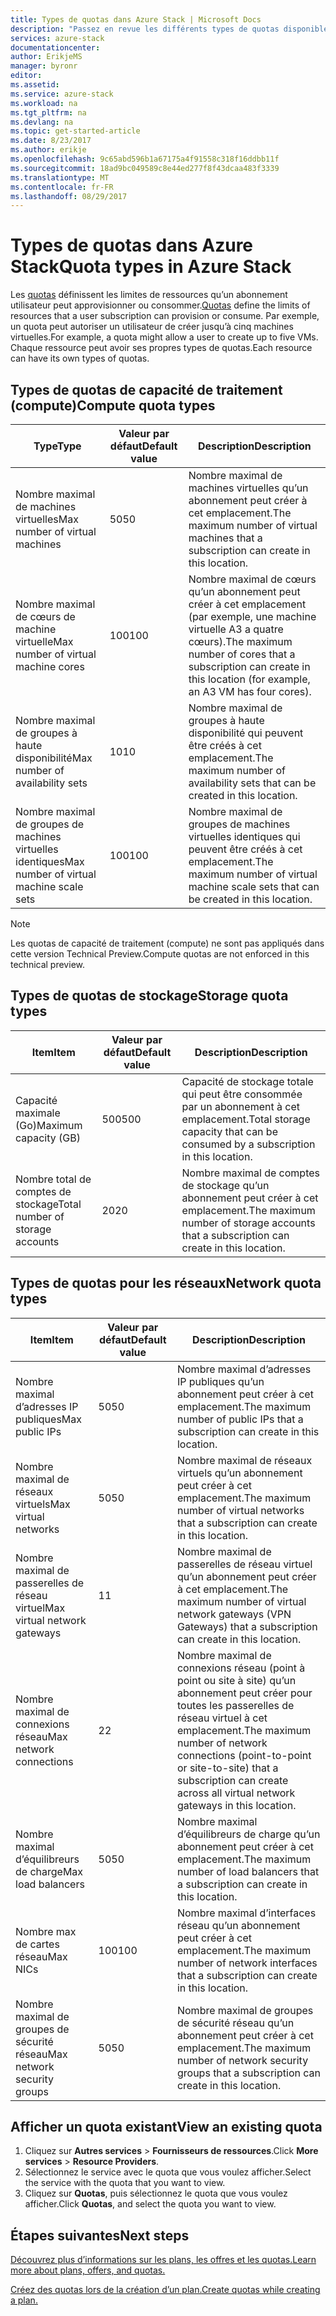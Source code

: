 ```yaml
---
title: Types de quotas dans Azure Stack | Microsoft Docs
description: "Passez en revue les différents types de quotas disponibles pour les services et les ressources dans Azure Stack."
services: azure-stack
documentationcenter: 
author: ErikjeMS
manager: byronr
editor: 
ms.assetid: 
ms.service: azure-stack
ms.workload: na
ms.tgt_pltfrm: na
ms.devlang: na
ms.topic: get-started-article
ms.date: 8/23/2017
ms.author: erikje
ms.openlocfilehash: 9c65abd596b1a67175a4f91558c318f16ddbb11f
ms.sourcegitcommit: 18ad9bc049589c8e44ed277f8f43dcaa483f3339
ms.translationtype: MT
ms.contentlocale: fr-FR
ms.lasthandoff: 08/29/2017
---
```

# <a name="quota-types-in-azure-stack"></a><span data-ttu-id="67833-103">Types de quotas dans Azure Stack</span><span class="sxs-lookup"><span data-stu-id="67833-103">Quota types in Azure Stack</span></span>
<span data-ttu-id="67833-104">Les [quotas](azure-stack-plan-offer-quota-overview.md#plans) définissent les limites de ressources qu’un abonnement utilisateur peut approvisionner ou consommer.</span><span class="sxs-lookup"><span data-stu-id="67833-104">[Quotas](azure-stack-plan-offer-quota-overview.md#plans) define the limits of resources that a user subscription can provision or consume.</span></span> <span data-ttu-id="67833-105">Par exemple, un quota peut autoriser un utilisateur de créer jusqu’à cinq machines virtuelles.</span><span class="sxs-lookup"><span data-stu-id="67833-105">For example, a quota might allow a user to create up to five VMs.</span></span> <span data-ttu-id="67833-106">Chaque ressource peut avoir ses propres types de quotas.</span><span class="sxs-lookup"><span data-stu-id="67833-106">Each resource can have its own types of quotas.</span></span>

## <a name="compute-quota-types"></a><span data-ttu-id="67833-107">Types de quotas de capacité de traitement (compute)</span><span class="sxs-lookup"><span data-stu-id="67833-107">Compute quota types</span></span>
| <span data-ttu-id="67833-108">**Type**</span><span class="sxs-lookup"><span data-stu-id="67833-108">**Type**</span></span> | <span data-ttu-id="67833-109">**Valeur par défaut**</span><span class="sxs-lookup"><span data-stu-id="67833-109">**Default value**</span></span> | <span data-ttu-id="67833-110">**Description**</span><span class="sxs-lookup"><span data-stu-id="67833-110">**Description**</span></span> |
| --- | --- | --- |
| <span data-ttu-id="67833-111">Nombre maximal de machines virtuelles</span><span class="sxs-lookup"><span data-stu-id="67833-111">Max number of virtual machines</span></span> |<span data-ttu-id="67833-112">50</span><span class="sxs-lookup"><span data-stu-id="67833-112">50</span></span> | <span data-ttu-id="67833-113">Nombre maximal de machines virtuelles qu’un abonnement peut créer à cet emplacement.</span><span class="sxs-lookup"><span data-stu-id="67833-113">The maximum number of virtual machines that a subscription can create in this location.</span></span> |
| <span data-ttu-id="67833-114">Nombre maximal de cœurs de machine virtuelle</span><span class="sxs-lookup"><span data-stu-id="67833-114">Max number of virtual machine cores</span></span> |<span data-ttu-id="67833-115">100</span><span class="sxs-lookup"><span data-stu-id="67833-115">100</span></span> | <span data-ttu-id="67833-116">Nombre maximal de cœurs qu’un abonnement peut créer à cet emplacement (par exemple, une machine virtuelle A3 a quatre cœurs).</span><span class="sxs-lookup"><span data-stu-id="67833-116">The maximum number of cores that a subscription can create in this location (for example, an A3 VM has four cores).</span></span> |
| <span data-ttu-id="67833-117">Nombre maximal de groupes à haute disponibilité</span><span class="sxs-lookup"><span data-stu-id="67833-117">Max number of availability sets</span></span> |<span data-ttu-id="67833-118">10</span><span class="sxs-lookup"><span data-stu-id="67833-118">10</span></span> | <span data-ttu-id="67833-119">Nombre maximal de groupes à haute disponibilité qui peuvent être créés à cet emplacement.</span><span class="sxs-lookup"><span data-stu-id="67833-119">The maximum number of availability sets that can be created in this location.</span></span> |
| <span data-ttu-id="67833-120">Nombre maximal de groupes de machines virtuelles identiques</span><span class="sxs-lookup"><span data-stu-id="67833-120">Max number of virtual machine scale sets</span></span> |<span data-ttu-id="67833-121">100</span><span class="sxs-lookup"><span data-stu-id="67833-121">100</span></span> | <span data-ttu-id="67833-122">Nombre maximal de groupes de machines virtuelles identiques qui peuvent être créés à cet emplacement.</span><span class="sxs-lookup"><span data-stu-id="67833-122">The maximum number of virtual machine scale sets that can be created in this location.</span></span> |

> [!NOTE]
> <span data-ttu-id="67833-123">Les quotas de capacité de traitement (compute) ne sont pas appliqués dans cette version Technical Preview.</span><span class="sxs-lookup"><span data-stu-id="67833-123">Compute quotas are not enforced in this technical preview.</span></span>
> 
> 

## <a name="storage-quota-types"></a><span data-ttu-id="67833-124">Types de quotas de stockage</span><span class="sxs-lookup"><span data-stu-id="67833-124">Storage quota types</span></span>
| <span data-ttu-id="67833-125">**Item**</span><span class="sxs-lookup"><span data-stu-id="67833-125">**Item**</span></span> | <span data-ttu-id="67833-126">**Valeur par défaut**</span><span class="sxs-lookup"><span data-stu-id="67833-126">**Default value**</span></span> | <span data-ttu-id="67833-127">**Description**</span><span class="sxs-lookup"><span data-stu-id="67833-127">**Description**</span></span> |
| --- | --- | --- |
| <span data-ttu-id="67833-128">Capacité maximale (Go)</span><span class="sxs-lookup"><span data-stu-id="67833-128">Maximum capacity (GB)</span></span> |<span data-ttu-id="67833-129">500</span><span class="sxs-lookup"><span data-stu-id="67833-129">500</span></span> |<span data-ttu-id="67833-130">Capacité de stockage totale qui peut être consommée par un abonnement à cet emplacement.</span><span class="sxs-lookup"><span data-stu-id="67833-130">Total storage capacity that can be consumed by a subscription in this location.</span></span> |
| <span data-ttu-id="67833-131">Nombre total de comptes de stockage</span><span class="sxs-lookup"><span data-stu-id="67833-131">Total number of storage accounts</span></span> |<span data-ttu-id="67833-132">20</span><span class="sxs-lookup"><span data-stu-id="67833-132">20</span></span> |<span data-ttu-id="67833-133">Nombre maximal de comptes de stockage qu’un abonnement peut créer à cet emplacement.</span><span class="sxs-lookup"><span data-stu-id="67833-133">The maximum number of storage accounts that a subscription can create in this location.</span></span> |

## <a name="network-quota-types"></a><span data-ttu-id="67833-134">Types de quotas pour les réseaux</span><span class="sxs-lookup"><span data-stu-id="67833-134">Network quota types</span></span>
| <span data-ttu-id="67833-135">**Item**</span><span class="sxs-lookup"><span data-stu-id="67833-135">**Item**</span></span> | <span data-ttu-id="67833-136">**Valeur par défaut**</span><span class="sxs-lookup"><span data-stu-id="67833-136">**Default value**</span></span> | <span data-ttu-id="67833-137">**Description**</span><span class="sxs-lookup"><span data-stu-id="67833-137">**Description**</span></span> |
| --- | --- | --- |
| <span data-ttu-id="67833-138">Nombre maximal d’adresses IP publiques</span><span class="sxs-lookup"><span data-stu-id="67833-138">Max public IPs</span></span> |<span data-ttu-id="67833-139">50</span><span class="sxs-lookup"><span data-stu-id="67833-139">50</span></span> |<span data-ttu-id="67833-140">Nombre maximal d’adresses IP publiques qu’un abonnement peut créer à cet emplacement.</span><span class="sxs-lookup"><span data-stu-id="67833-140">The maximum number of public IPs that a subscription can create in this location.</span></span> |
| <span data-ttu-id="67833-141">Nombre maximal de réseaux virtuels</span><span class="sxs-lookup"><span data-stu-id="67833-141">Max virtual networks</span></span> |<span data-ttu-id="67833-142">50</span><span class="sxs-lookup"><span data-stu-id="67833-142">50</span></span> |<span data-ttu-id="67833-143">Nombre maximal de réseaux virtuels qu’un abonnement peut créer à cet emplacement.</span><span class="sxs-lookup"><span data-stu-id="67833-143">The maximum number of virtual networks that a subscription can create in this location.</span></span> |
| <span data-ttu-id="67833-144">Nombre maximal de passerelles de réseau virtuel</span><span class="sxs-lookup"><span data-stu-id="67833-144">Max virtual network gateways</span></span> |<span data-ttu-id="67833-145">1</span><span class="sxs-lookup"><span data-stu-id="67833-145">1</span></span> |<span data-ttu-id="67833-146">Nombre maximal de passerelles de réseau virtuel qu’un abonnement peut créer à cet emplacement.</span><span class="sxs-lookup"><span data-stu-id="67833-146">The maximum number of virtual network gateways (VPN Gateways) that a subscription can create in this location.</span></span> |
| <span data-ttu-id="67833-147">Nombre maximal de connexions réseau</span><span class="sxs-lookup"><span data-stu-id="67833-147">Max network connections</span></span> |<span data-ttu-id="67833-148">2</span><span class="sxs-lookup"><span data-stu-id="67833-148">2</span></span> |<span data-ttu-id="67833-149">Nombre maximal de connexions réseau (point à point ou site à site) qu’un abonnement peut créer pour toutes les passerelles de réseau virtuel à cet emplacement.</span><span class="sxs-lookup"><span data-stu-id="67833-149">The maximum number of network connections (point-to-point or site-to-site) that a subscription can create across all virtual network gateways in this location.</span></span> |
| <span data-ttu-id="67833-150">Nombre maximal d’équilibreurs de charge</span><span class="sxs-lookup"><span data-stu-id="67833-150">Max load balancers</span></span> |<span data-ttu-id="67833-151">50</span><span class="sxs-lookup"><span data-stu-id="67833-151">50</span></span> |<span data-ttu-id="67833-152">Nombre maximal d’équilibreurs de charge qu’un abonnement peut créer à cet emplacement.</span><span class="sxs-lookup"><span data-stu-id="67833-152">The maximum number of load balancers that a subscription can create in this location.</span></span> |
| <span data-ttu-id="67833-153">Nombre max de cartes réseau</span><span class="sxs-lookup"><span data-stu-id="67833-153">Max NICs</span></span> |<span data-ttu-id="67833-154">100</span><span class="sxs-lookup"><span data-stu-id="67833-154">100</span></span> |<span data-ttu-id="67833-155">Nombre maximal d’interfaces réseau qu’un abonnement peut créer à cet emplacement.</span><span class="sxs-lookup"><span data-stu-id="67833-155">The maximum number of network interfaces that a subscription can create in this location.</span></span> |
| <span data-ttu-id="67833-156">Nombre maximal de groupes de sécurité réseau</span><span class="sxs-lookup"><span data-stu-id="67833-156">Max network security groups</span></span> |<span data-ttu-id="67833-157">50</span><span class="sxs-lookup"><span data-stu-id="67833-157">50</span></span> |<span data-ttu-id="67833-158">Nombre maximal de groupes de sécurité réseau qu’un abonnement peut créer à cet emplacement.</span><span class="sxs-lookup"><span data-stu-id="67833-158">The maximum number of network security groups that a subscription can create in this location.</span></span> |

## <a name="view-an-existing-quota"></a><span data-ttu-id="67833-159">Afficher un quota existant</span><span class="sxs-lookup"><span data-stu-id="67833-159">View an existing quota</span></span>
1. <span data-ttu-id="67833-160">Cliquez sur **Autres services** > **Fournisseurs de ressources**.</span><span class="sxs-lookup"><span data-stu-id="67833-160">Click **More services** > **Resource Providers**.</span></span>
2. <span data-ttu-id="67833-161">Sélectionnez le service avec le quota que vous voulez afficher.</span><span class="sxs-lookup"><span data-stu-id="67833-161">Select the service with the quota that you want to view.</span></span>
3. <span data-ttu-id="67833-162">Cliquez sur **Quotas**, puis sélectionnez le quota que vous voulez afficher.</span><span class="sxs-lookup"><span data-stu-id="67833-162">Click **Quotas**, and select the quota you want to view.</span></span>

## <a name="next-steps"></a><span data-ttu-id="67833-163">Étapes suivantes</span><span class="sxs-lookup"><span data-stu-id="67833-163">Next steps</span></span>
[<span data-ttu-id="67833-164">Découvrez plus d’informations sur les plans, les offres et les quotas.</span><span class="sxs-lookup"><span data-stu-id="67833-164">Learn more about plans, offers, and quotas.</span></span>](azure-stack-plan-offer-quota-overview.md)

[<span data-ttu-id="67833-165">Créez des quotas lors de la création d’un plan.</span><span class="sxs-lookup"><span data-stu-id="67833-165">Create quotas while creating a plan.</span></span>](azure-stack-create-plan.md)
